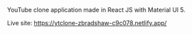 YouTube clone application made in React JS with Material UI 5. 

Live site: https://ytclone-zbradshaw-c9c078.netlify.app/
